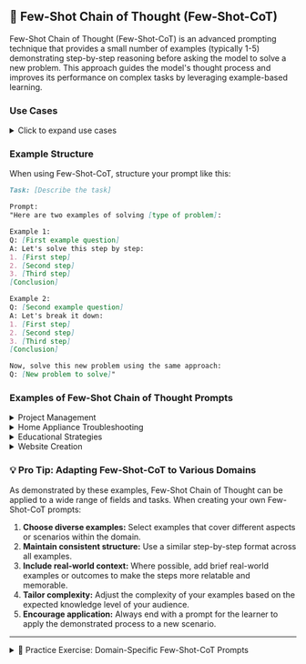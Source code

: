 ## 🎯 Few-Shot Chain of Thought (Few-Shot-CoT)

Few-Shot Chain of Thought (Few-Shot-CoT) is an advanced prompting technique that provides a small number of examples (typically 1-5) demonstrating step-by-step reasoning before asking the model to solve a new problem. This approach guides the model's thought process and improves its performance on complex tasks by leveraging example-based learning.

### Use Cases

<details>
<summary>Click to expand use cases</summary>

1. **Training on specific problem-solving methodologies:** Helps in teaching consistent approaches to problem-solving
2. **Standardizing analysis approaches across a team:** Ensures all team members follow the same logical steps
3. **Tackling complex, multi-step problems with established procedures:** Useful for problems with known solution patterns

</details>

### Example Structure

When using Few-Shot-CoT, structure your prompt like this:

```markdown
Task: [Describe the task]

Prompt:
"Here are two examples of solving [type of problem]:

Example 1:
Q: [First example question]
A: Let's solve this step by step:
1. [First step]
2. [Second step]
3. [Third step]
[Conclusion]

Example 2:
Q: [Second example question]
A: Let's break it down:
1. [First step]
2. [Second step]
3. [Third step]
[Conclusion]

Now, solve this new problem using the same approach:
Q: [New problem to solve]"
```

### Examples of Few-Shot Chain of Thought Prompts

<details>
<summary>Project Management</summary>

**Prompt:** Let's use Few-Shot Chain of Thought to guide new team members through our company's project planning process. We'll provide examples for each stage:

1. Initiating a project:
   Example 1: Marketing Campaign
   - Step 1: Identify the need for a new product launch campaign.
   - Step 2: Define project objectives (increase brand awareness by 20% in 3 months).
   - Step 3: Create a project charter outlining scope, budget, and timeline.

2. Planning a project:
   Example 2: Software Development
   - Step 1: Break down the project into tasks (e.g., design, coding, testing).
   - Step 2: Assign resources to each task.
   - Step 3: Create a Gantt chart to visualize the project timeline.

3. Executing a project:
   Example 3: Office Relocation
   - Step 1: Coordinate with moving company and IT team.
   - Step 2: Oversee packing and labeling of equipment.
   - Step 3: Manage the setup of workstations in the new location.

4. Closing a project:
   Example 4: Annual Financial Audit
   - Step 1: Conduct a final review of all audit reports.
   - Step 2: Present findings to stakeholders and address any concerns.
   - Step 3: Archive project documents and conduct a lessons learned session.

Now, apply this process to plan a new project in your department, detailing each stage as shown in the examples.

</details>

<details>
<summary>Home Appliance Troubleshooting</summary>

**Prompt:** Let's use Few-Shot Chain of Thought to teach a beginner how to troubleshoot common household appliance issues:

1. Refrigerator not cooling:
   - Step 1: Check if the fridge is plugged in and the circuit breaker hasn't tripped.
   - Step 2: Ensure the temperature control is set correctly.
   - Step 3: Clean the condenser coils at the back or bottom of the fridge.
   Example: In a recent case, cleaning the coils resolved the cooling issue for a 5-year-old refrigerator.

2. Washing machine not draining:
   - Step 1: Check for clogs in the drain hose.
   - Step 2: Clean the pump filter located at the front bottom of the machine.
   - Step 3: Ensure the drain hose isn't kinked or bent.
   Example: Last month, a homeowner found coins blocking the pump filter, causing drainage issues.

3. Microwave not heating:
   - Step 1: Test if the outlet is working by plugging in another appliance.
   - Step 2: Check if the door is closing properly and the safety latch is engaging.
   - Step 3: Listen for the fan and turntable motor when the microwave is on.
   Example: Recently, a faulty door switch prevented a microwave from starting, which was fixed by replacing the switch.

Now, apply this troubleshooting process to diagnose and potentially fix an issue with your dishwasher that's not cleaning dishes properly.

</details>

<details>
<summary>Educational Strategies</summary>

**Prompt:** Let's use Few-Shot Chain of Thought to demonstrate effective teaching strategies for different learning styles:

1. Visual Learners:
   Example 1: Teaching the water cycle
   - Step 1: Create a colorful diagram showing the stages of the water cycle.
   - Step 2: Use animated videos to demonstrate evaporation, condensation, and precipitation.
   - Step 3: Have students create their own illustrated water cycle posters.

2. Auditory Learners:
   Example 2: Teaching multiplication tables
   - Step 1: Create rhythmic chants for each multiplication table (e.g., "2, 4, 6, 8, who do we appreciate? 2 times tables!").
   - Step 2: Use musical mnemonics to help memorize harder facts.
   - Step 3: Encourage students to explain multiplication concepts to each other verbally.

3. Kinesthetic Learners:
   Example 3: Teaching basic geometry
   - Step 1: Use tangible shapes for students to manipulate and explore.
   - Step 2: Create a geometry scavenger hunt around the classroom or school.
   - Step 3: Have students use their bodies to form different shapes and angles.

Now, apply these strategies to develop a lesson plan for teaching the concept of photosynthesis, incorporating elements for each learning style.

</details>

<details>
<summary>Website Creation</summary>

**Prompt:** Let's use Few-Shot Chain of Thought to guide someone through the process of creating a simple website:

1. Choosing a platform:
   Example 1: Small business website
   - Step 1: Assess needs (e.g., e-commerce, blog, portfolio).
   - Step 2: Compare platforms like WordPress, Wix, and Squarespace.
   - Step 3: Choose WordPress for its flexibility and scalability.

2. Designing the layout:
   Example 2: Personal blog
   - Step 1: Sketch a rough layout on paper.
   - Step 2: Choose a theme that matches the sketch (e.g., minimalist theme for a writing blog).
   - Step 3: Customize the theme colors and fonts to match personal branding.

3. Adding content:
   Example 3: Photography portfolio
   - Step 1: Organize photos into categories (e.g., nature, portraits, events).
   - Step 2: Create gallery pages for each category.
   - Step 3: Write descriptions for each photo, including camera settings used.

4. Optimizing for search engines:
   Example 4: Local restaurant website
   - Step 1: Research relevant keywords (e.g., "best Italian restaurant in [city]").
   - Step 2: Incorporate keywords naturally into page titles, headers, and content.
   - Step 3: Submit the site to Google My Business and local directories.

Now, apply this process to create a website for a fictional small business of your choice, detailing each stage as shown in the examples.

</details>

### 💡 Pro Tip: Adapting Few-Shot-CoT to Various Domains

As demonstrated by these examples, Few-Shot Chain of Thought can be applied to a wide range of fields and tasks. When creating your own Few-Shot-CoT prompts:

1. **Choose diverse examples:** Select examples that cover different aspects or scenarios within the domain.
2. **Maintain consistent structure:** Use a similar step-by-step format across all examples.
3. **Include real-world context:** Where possible, add brief real-world examples or outcomes to make the steps more relatable and memorable.
4. **Tailor complexity:** Adjust the complexity of your examples based on the expected knowledge level of your audience.
5. **Encourage application:** Always end with a prompt for the learner to apply the demonstrated process to a new scenario.

---

<details>
<summary>📝 Practice Exercise: Domain-Specific Few-Shot-CoT Prompts</summary>

1. Choose a complex process or concept from your field of expertise or interest.
2. Create a Few-Shot Chain of Thought prompt for this process, following the structure of the examples above.
3. Include 2-3 examples that demonstrate different aspects or applications of the process.
4. End with a prompt for applying the process to a new scenario.
5. Test your prompt with an AI model or a colleague and evaluate the response.
6. Share your prompt, the response you received, and your reflections on the effectiveness of your Few-Shot-CoT structure in the comments below.

This exercise will help you apply Few-Shot Chain of Thought prompting to your specific area of interest or expertise.

</details>
